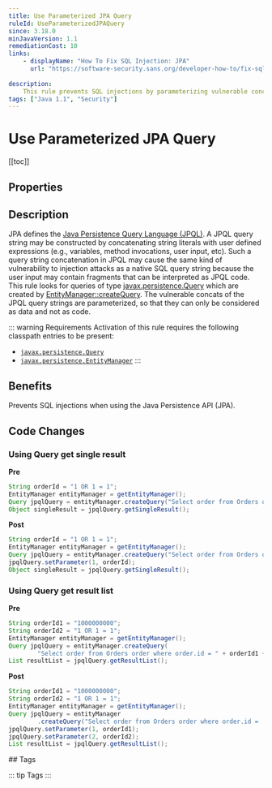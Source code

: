 ```yaml
---
title: Use Parameterized JPA Query
ruleId: UseParameterizedJPAQuery
since: 3.18.0
minJavaVersion: 1.1
remediationCost: 10
links:
    - displayName: "How To Fix SQL Injection: JPA"
      url: "https://software-security.sans.org/developer-how-to/fix-sql-injection-in-java-persistence-api-jpa"
    
description:
    This rule prevents SQL injections by parameterizing vulnerable concats of a JPQL query string. Thus, vulnerable fragments of JPQL query string can only be considered as data and not as code.
tags: ["Java 1.1", "Security"]
---
```


# Use Parameterized JPA Query

[[toc]]

## Properties

<RuleProperties />

## Description

JPA defines the [Java Persistence Query Language (JPQL)](https://docs.oracle.com/javaee/7/tutorial/persistence-querylanguage005.htm#BNBUF).
A JPQL query string may be constructed by concatenating string literals with user defined expressions (e.g., variables, method invocations, user input, etc). 
Such a query string concatenation in JPQL may cause the same kind of vulnerability to injection attacks as a native SQL query string because the user input may contain fragments that can be interpreted as JPQL code.  
This rule looks for queries of type [javax.persistence.Query](https://docs.oracle.com/javaee/7/api/javax/persistence/Query.html) which are created by [EntityManager::createQuery](https://docs.oracle.com/javaee/7/api/javax/persistence/EntityManager.html#createQuery-java.lang.String-).
The vulnerable concats of the JPQL query strings are parameterized, so that they can only be considered as data and not as code.

::: warning Requirements
Activation of this rule requires the following classpath entries to be present:

* [`javax.persistence.Query`](https://docs.oracle.com/javaee/7/api/javax/persistence/Query.html)
* [`javax.persistence.EntityManager`](https://docs.oracle.com/javaee/7/api/javax/persistence/EntityManager.html)
:::

## Benefits

Prevents SQL injections when using the Java Persistence API (JPA).


## Code Changes

### Using Query get single result

__Pre__
```java
String orderId = "1 OR 1 = 1";
EntityManager entityManager = getEntityManager();
Query jpqlQuery = entityManager.createQuery("Select order from Orders order where order.id = " + orderId);
Object singleResult = jpqlQuery.getSingleResult();
```

__Post__
```java
String orderId = "1 OR 1 = 1";
EntityManager entityManager = getEntityManager();
Query jpqlQuery = entityManager.createQuery("Select order from Orders order where order.id =  ?1");
jpqlQuery.setParameter(1, orderId);
Object singleResult = jpqlQuery.getSingleResult();
```


### Using Query get result list

__Pre__
```java
String orderId1 = "1000000000";
String orderId2 = "1 OR 1 = 1";
EntityManager entityManager = getEntityManager();
Query jpqlQuery = entityManager.createQuery(
		"Select order from Orders order where order.id = " + orderId1 + " or order.id = " + orderId2);
List resultList = jpqlQuery.getResultList();
```

__Post__
```java
String orderId1 = "1000000000";
String orderId2 = "1 OR 1 = 1";
EntityManager entityManager = getEntityManager();
Query jpqlQuery = entityManager
		.createQuery("Select order from Orders order where order.id =  ?1" + " or order.id =  ?2");
jpqlQuery.setParameter(1, orderId1);
jpqlQuery.setParameter(2, orderId2);
List resultList = jpqlQuery.getResultList();
```


<VersionNotice />
## Tags

::: tip Tags
<TagLinks />
:::